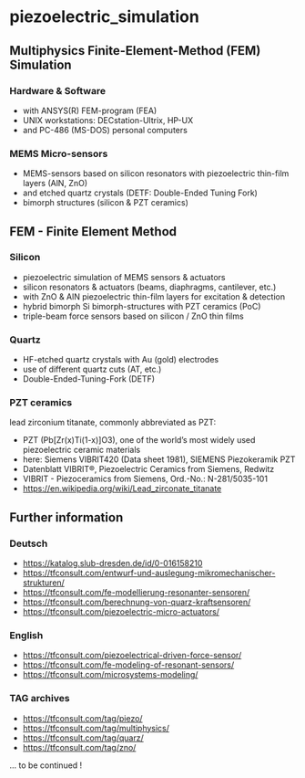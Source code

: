 # piezoelectric_simulation

## Multiphysics Finite-Element-Method (FEM) Simulation 

### Hardware & Software 
- with ANSYS(R) FEM-program (FEA) 
- UNIX workstations: DECstation-Ultrix, HP-UX
- and PC-486 (MS-DOS) personal computers 

### MEMS Micro-sensors
- MEMS-sensors based on silicon resonators with piezoelectric thin-film layers (AlN, ZnO)
- and etched quartz crystals (DETF: Double-Ended Tuning Fork)
- bimorph structures (silicon & PZT ceramics)

## FEM - Finite Element Method

### Silicon
- piezoelectric simulation of MEMS sensors & actuators
- silicon resonators & actuators (beams, diaphragms, cantilever, etc.) 
- with ZnO & AlN piezoelectric thin-film layers for excitation & detection
- hybrid bimorph Si bimorph-structures with PZT ceramics (PoC)
- triple-beam force sensors based on silicon / ZnO thin films   

### Quartz
- HF-etched quartz crystals with Au (gold) electrodes
- use of different quartz cuts (AT, etc.)
- Double-Ended-Tuning-Fork (DETF)

### PZT ceramics 
lead zirconium titanate, commonly abbreviated as PZT:
- PZT (Pb[Zr(x)Ti(1-x)]O3), one of the world’s most widely used piezoelectric ceramic materials
- here: Siemens VIBRIT420 (Data sheet 1981), SIEMENS Piezokeramik PZT
- Datenblatt VIBRIT®, Piezoelectric Ceramics from Siemens, Redwitz
- VIBRIT - Piezoceramics from Siemens, Ord.-No.: N-281/5035-101
- https://en.wikipedia.org/wiki/Lead_zirconate_titanate

## Further information

### Deutsch
- https://katalog.slub-dresden.de/id/0-016158210
- https://tfconsult.com/entwurf-und-auslegung-mikromechanischer-strukturen/
- https://tfconsult.com/fe-modellierung-resonanter-sensoren/
- https://tfconsult.com/berechnung-von-quarz-kraftsensoren/
- https://tfconsult.com/piezoelectric-micro-actuators/

### English
- https://tfconsult.com/piezoelectrical-driven-force-sensor/
- https://tfconsult.com/fe-modeling-of-resonant-sensors/
- https://tfconsult.com/microsystems-modeling/

### TAG archives
- https://tfconsult.com/tag/piezo/
- https://tfconsult.com/tag/multiphysics/
- https://tfconsult.com/tag/quarz/
- https://tfconsult.com/tag/zno/

... to be continued !
